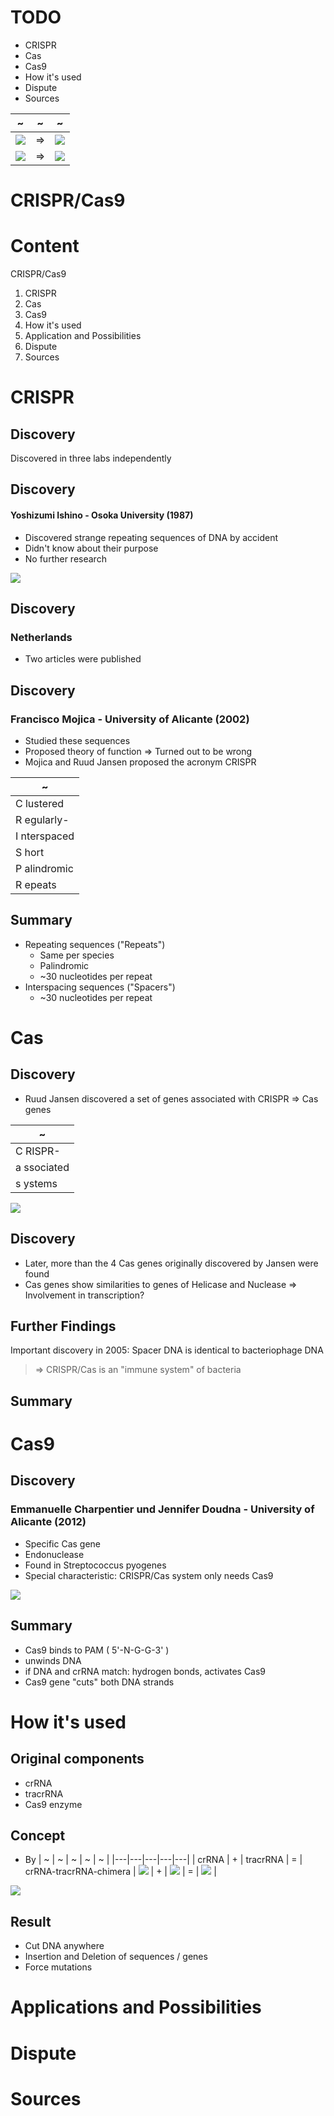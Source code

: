 # TODO
- CRISPR
- Cas
- Cas9
- How it's used
- Dispute
- Sources



~ | ~ | ~
---|---|---
![](img/recombinant_plasmid_transparent.png) <!-- .element: class="img" --> | ⇒ | ![](img/blue_white_test_transparent.png) <!-- .element: class="img" -->
![](img/ti_plasmid_transparent.png) <!-- .element: class="img" --> | ⇒ | ![](img/golden_rice_transparent.png) <!-- .element: class="img" -->



# CRISPR/Cas9



# Content


<span class="fragment highlight-pink font-size-up" data-fragment-index="1 2 3">CRISPR</span><span class="fragment highlight-pink font-size-up" data-fragment-index="2 3">/Cas</span><span class="fragment highlight-pink font-size-up" data-fragment-index="3">9</span>

1. CRISPR <!-- .element: class="fragment" data-fragment-index="1" -->
2. Cas <!-- .element: class="fragment" data-fragment-index="2" -->
3. Cas9 <!-- .element: class="fragment" data-fragment-index="3" -->
4. How it's used <!-- .element: class="fragment" data-fragment-index="4" -->
5. Application and Possibilities <!-- .element: class="fragment" data-fragment-index="5" -->
6. Dispute <!-- .element: class="fragment" data-fragment-index="6" -->
7. Sources <!-- .element: class="fragment" data-fragment-index="7" -->



# CRISPR


## Discovery
Discovered in three labs independently


## Discovery
#### Yoshizumi Ishino - Osoka University (1987)
- Discovered strange repeating sequences of DNA by accident
- Didn't know about their purpose
- No further research


![](img/crispr.png)


## Discovery
### Netherlands
- Two articles were published


## Discovery
### Francisco Mojica - University of Alicante (2002)
- Studied these sequences
- Proposed theory of function
  ⇒ Turned out to be wrong
- Mojica and Ruud Jansen proposed the acronym CRISPR


| ~ |
|---|
| C <span class="fragment fade-right">lustered</span> |
| R <span class="fragment fade-left">egularly-</span> |
| I <span class="fragment">nterspaced</span> |
| S <span class="fragment">hort</span> |
| P <span class="fragment">alindromic</span> |
| R <span class="fragment">epeats</span> |


## Summary
- Repeating sequences ("Repeats")
  - Same per species
  - Palindromic
  - ~30 nucleotides per repeat
- Interspacing sequences ("Spacers")
  - ~30 nucleotides per repeat



# Cas


## Discovery
- Ruud Jansen discovered a set of genes associated with CRISPR
  ⇒ Cas genes


| ~ |
|---|
| C <span class="fragment fade-right">RISPR-</span> |
| a <span class="fragment fade-right">ssociated</span> |
| s <span class="fragment fade-right">ystems<span> |


![](img/crispr-cas.png)


## Discovery
- Later, more than the 4 Cas genes originally discovered by Jansen were found
- Cas genes show similarities to genes of Helicase and Nuclease
  ⇒ Involvement in transcription?


## Further Findings
Important discovery in 2005:
Spacer DNA is identical to bacteriophage DNA


> ⇒ CRISPR/Cas is an "immune system" of bacteria <!-- .element: style="font-size: 200%;" -->


## Summary



# Cas9


## Discovery
### Emmanuelle Charpentier und Jennifer Doudna - University of Alicante (2012)
- Specific Cas gene
- Endonuclease
- Found in Streptococcus pyogenes
- Special characteristic:
  CRISPR/Cas system only needs Cas9


![](img/cas9_normal_transparent.png)


## Summary
- Cas9 binds to PAM ( 5'-N-G-G-3' )
- unwinds DNA
- if DNA and crRNA match: hydrogen bonds, activates Cas9
- Cas9 gene "cuts" both DNA strands



# How it's used


## Original components
- crRNA
- tracrRNA
- Cas9 enzyme


## Concept
- By
| ~ | ~ | ~ | ~ | ~ |
|---|---|---|---|---|
| crRNA | + | tracrRNA | = | crRNA-tracrRNA-chimera
| ![](img/crRNA.png) | + | ![](img/tracrRNA.png) | = | ![](img/chimera.png) |




![](img/cas9_chimera_transparent.png)


## Result
- Cut DNA anywhere
- Insertion and Deletion of sequences / genes
- Force mutations



# Applications and Possibilities



# Dispute



# Sources
